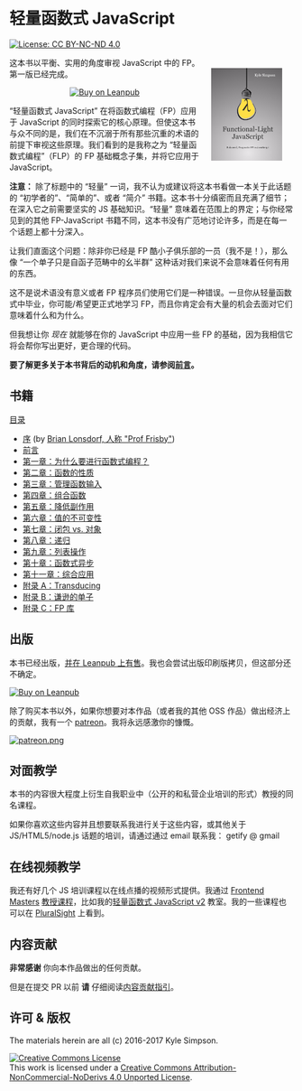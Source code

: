 # 轻量函数式 JavaScript

[![License: CC BY-NC-ND 4.0](https://img.shields.io/badge/License-CC%20BY--NC--ND%204.0-blue.svg)](http://creativecommons.org/licenses/by-nc-nd/4.0/)

<a href="https://leanpub.com/fljs"><img src="manuscript/images/marketing/front-cover-small.png" width="25%" align="right" hspace="20" vspace="20" title="Functional-Light JavaScript" alt="Book Cover"></a>

这本书以平衡、实用的角度审视 JavaScript 中的 FP。第一版已经完成。

<p align="center">
    <a href="https://leanpub.com/fljs"><img src="https://img.shields.io/badge/Buy-Leanpub-yellow.svg" title="Buy on Leanpub" alt="Buy on Leanpub"></a>
</p>

“轻量函数式 JavaScript” 在将函数式编程（FP）应用于 JavaScript 的同时探索它的核心原理。但使这本书与众不同的是，我们在不沉溺于所有那些沉重的术语的前提下审视这些原理。我们看到的是我称之为 “轻量函数式编程”（FLP）的 FP 基础概念子集，并将它应用于 JavaScript。

**注意：** 除了标题中的 “轻量” 一词，我不认为或建议将这本书看做一本关于此话题的 “初学者的”、“简单的”、或者 “简介” 书籍。这本书十分缜密而且充满了细节；在深入它之前需要坚实的 JS 基础知识。“轻量” 意味着在范围上的界定；与你经常见到的其他 FP-JavaScript 书籍不同，这本书没有广范地讨论许多，而是在每一个话题上都十分深入。

让我们直面这个问题：除非你已经是 FP 酷小子俱乐部的一员（我不是！），那么像 “一个单子只是自函子范畴中的幺半群” 这种话对我们来说不会意味着任何有用的东西。

这不是说术语没有意义或者 FP 程序员们使用它们是一种错误。一旦你从轻量函数式中毕业，你可能/希望更正式地学习 FP，而且你肯定会有大量的机会去面对它们意味着什么和为什么。

但我想让你 *现在* 就能够在你的 JavaScript 中应用一些 FP 的基础，因为我相信它将会帮你写出更好，更合理的代码。

**要了解更多关于本书背后的动机和角度，请参阅[前言](manuscript/preface.md)。**

## 书籍

[目录](manuscript/README.md/#table-of-contents)

* [序](manuscript/foreword.md/#foreword) (by [Brian Lonsdorf, 人称 "Prof Frisby"](https://twitter.com/DrBoolean))
* [前言](manuscript/preface.md/#preface)
* [第一章：为什么要进行函数式编程？](manuscript/ch1.md/#chapter-1-why-functional-programming)
* [第二章：函数的性质](manuscript/ch2.md/#chapter-2-the-nature-of-functions)
* [第三章：管理函数输入](manuscript/ch3.md/#chapter-3-managing-function-inputs)
* [第四章：组合函数](manuscript/ch4.md/#chapter-4-composing-functions)
* [第五章：降低副作用](manuscript/ch5.md/#chapter-5-reducing-side-effects)
* [第六章：值的不可变性](manuscript/ch6.md/#chapter-6-value-immutability)
* [第七章：闭包 vs. 对象](manuscript/ch7.md/#chapter-7-closure-vs-object)
* [第八章：递归](manuscript/ch8.md/#chapter-8-recursion)
* [第九章：列表操作](manuscript/ch9.md/#chapter-9-list-operations)
* [第十章：函数式异步](manuscript/ch10.md/#chapter-10-functional-async)
* [第十一章：综合应用](manuscript/ch11.md/#chapter-11-putting-it-all-together)
* [附录 A：Transducing](manuscript/apA.md/#appendix-a-transducing)
* [附录 B：谦逊的单子](manuscript/apB.md/#appendix-b-the-humble-monad)
* [附录 C：FP 库](manuscript/apC.md/#appendix-c-fp-libraries)

## 出版

本书已经出版，[并在 Leanpub 上有售](https://leanpub.com/fljs/)。我也会尝试出版印刷版拷贝，但这部分还不确定。

[![Buy on Leanpub](https://img.shields.io/badge/Buy-Leanpub-yellow.svg)](https://leanpub.com/fljs)

除了购买本书以外，如果你想要对本作品（或者我的其他 OSS 作品）做出经济上的贡献，我有一个 [patreon](https://www.patreon.com/getify)。我将永远感激你的慷慨。

<a href="https://www.patreon.com/getify">[![patreon.png](https://s11.postimg.org/axpzguh77/patreon.png)](https://www.patreon.com/getify)</a>

## 对面教学

本书的内容很大程度上衍生自我职业中（公开的和私营企业培训的形式）教授的同名课程。

如果你喜欢这些内容并且想要联系我进行关于这些内容，或其他关于 JS/HTML5/node.js 话题的培训，请通过通过 email 联系我： getify @ gmail

## 在线视频教学

我还有好几个 JS 培训课程以在线点播的视频形式提供。我通过 [Frontend Masters](https://FrontendMasters.com) [教授课程](https://FrontendMasters.com/teachers/kyle-simpson)，比如我的[轻量函数式 JavaScript v2](https://frontendmasters.com/courses/functional-javascript-v2/) 教室。我的一些课程也可以在 [PluralSight](https://www.pluralsight.com/search?q=kyle%20simpson&categories=all) 上看到。

## 内容贡献

**非常感谢** 你向本作品做出的任何贡献。

但是在提交 PR 以前 **请** 仔细阅读[内容贡献指引](CONTRIBUTING.md)。

## 许可 & 版权

The materials herein are all (c) 2016-2017 Kyle Simpson.

<a rel="license" href="http://creativecommons.org/licenses/by-nc-nd/4.0/"><img alt="Creative Commons License" style="border-width:0" src="https://i.creativecommons.org/l/by-nc-nd/4.0/88x31.png" /></a><br />This work is licensed under a <a rel="license" href="http://creativecommons.org/licenses/by-nc-nd/4.0/">Creative Commons Attribution-NonCommercial-NoDerivs 4.0 Unported License</a>.
